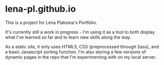 # lena-pl.github.io
This is a project for Lena Plaksina's Portfolio.

It's currently still a work in progress - I'm using it as a tool to both display what I've learned so far and to learn new skills along the way. 

As a static site, it only uses HTML5, CSS (preprocessed through Sass), and a basic Javascript sorting function. I'm also storing a few versions of dynamic pages in the repo that I'm experimenting with on my local server.
